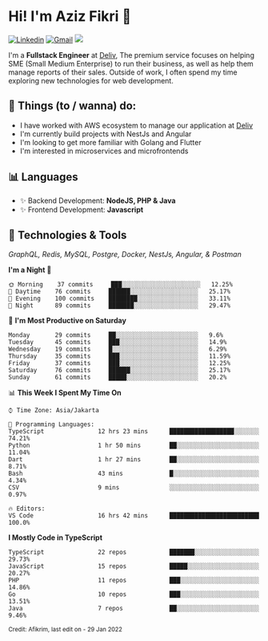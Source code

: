 <!-- Greetings -->
# Hi! I'm Aziz Fikri :bow:

<!-- Social Media -->
[![Linkedin](https://img.shields.io/badge/-afikrim-blue?style=flat&logo=Linkedin&logoColor=white)](https://www.linkedin.com/in/afikrim/)
[![Gmail](https://img.shields.io/badge/-afikrim10@gmail.com-c14438?style=flat&logo=Gmail&logoColor=white)](mailto:afikrim10@gmail.com)
![](https://komarev.com/ghpvc/?username=afikrim&label=Visitor&color=2bbc8a)

<!-- Introduction -->
I'm a **Fullstack Engineer** at [Deliv](https://kios.deliv.id), The premium service focuses on helping SME (Small Medium Enterprise) to run their business, as well as help them manage reports of their sales. Outside of work, I often spend my time exploring new technologies for web development.

## 📃 Things (to / wanna) do:
- I have worked with AWS ecosystem to manage our application at [Deliv](https://kios.deliv.id)
- I'm currently build projects with NestJs and Angular
- I'm looking to get more familiar with Golang and Flutter
- I'm interested in microservices and microfrontends

## 📊 Languages
- ✨ Backend Development: **NodeJS, PHP & Java**
- ✨ Frontend Development: **Javascript**

## 🔧 Technologies & Tools
*GraphQL, Redis, MySQL, Postgre, Docker, NestJs, Angular, & Postman*

<!--START_SECTION:waka-->
**I'm a Night 🦉** 

```text
🌞 Morning    37 commits     ███░░░░░░░░░░░░░░░░░░░░░░   12.25% 
🌆 Daytime    76 commits     ██████░░░░░░░░░░░░░░░░░░░   25.17% 
🌃 Evening    100 commits    ████████░░░░░░░░░░░░░░░░░   33.11% 
🌙 Night      89 commits     ███████░░░░░░░░░░░░░░░░░░   29.47%

```
📅 **I'm Most Productive on Saturday** 

```text
Monday       29 commits     ██░░░░░░░░░░░░░░░░░░░░░░░   9.6% 
Tuesday      45 commits     ███░░░░░░░░░░░░░░░░░░░░░░   14.9% 
Wednesday    19 commits     █░░░░░░░░░░░░░░░░░░░░░░░░   6.29% 
Thursday     35 commits     ███░░░░░░░░░░░░░░░░░░░░░░   11.59% 
Friday       37 commits     ███░░░░░░░░░░░░░░░░░░░░░░   12.25% 
Saturday     76 commits     ██████░░░░░░░░░░░░░░░░░░░   25.17% 
Sunday       61 commits     █████░░░░░░░░░░░░░░░░░░░░   20.2%

```


📊 **This Week I Spent My Time On** 

```text
⌚︎ Time Zone: Asia/Jakarta

💬 Programming Languages: 
TypeScript               12 hrs 23 mins      ██████████████████░░░░░░░   74.21% 
Python                   1 hr 50 mins        ██░░░░░░░░░░░░░░░░░░░░░░░   11.04% 
Dart                     1 hr 27 mins        ██░░░░░░░░░░░░░░░░░░░░░░░   8.71% 
Bash                     43 mins             █░░░░░░░░░░░░░░░░░░░░░░░░   4.34% 
CSV                      9 mins              ░░░░░░░░░░░░░░░░░░░░░░░░░   0.97%

🔥 Editors: 
VS Code                  16 hrs 42 mins      █████████████████████████   100.0%

```

**I Mostly Code in TypeScript** 

```text
TypeScript               22 repos            ███████░░░░░░░░░░░░░░░░░░   29.73% 
JavaScript               15 repos            █████░░░░░░░░░░░░░░░░░░░░   20.27% 
PHP                      11 repos            ███░░░░░░░░░░░░░░░░░░░░░░   14.86% 
Go                       10 repos            ███░░░░░░░░░░░░░░░░░░░░░░   13.51% 
Java                     7 repos             ██░░░░░░░░░░░░░░░░░░░░░░░   9.46%

```



<!--END_SECTION:waka-->

<sub>Credit: Afikrim, last edit on - 29 Jan 2022</sub>
